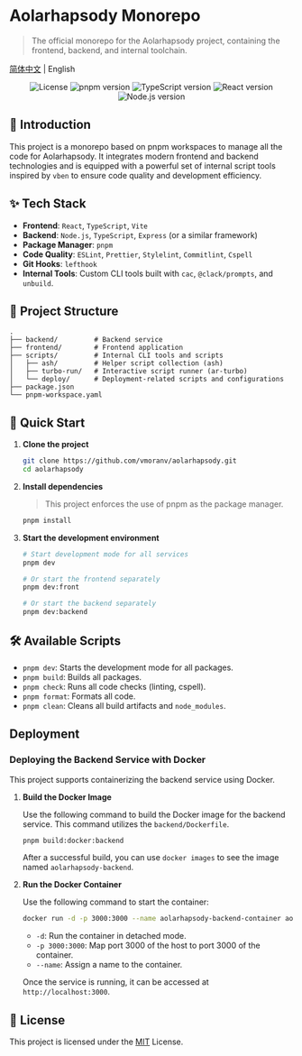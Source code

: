 # Aolarhapsody Monorepo

> The official monorepo for the Aolarhapsody project, containing the frontend, backend, and internal toolchain.

[简体中文](./README.md) | English

<p align="center">
  <img src="https://img.shields.io/badge/license-MIT-blue.svg" alt="License">
  <img src="https://img.shields.io/badge/pnpm-v10.13.1-orange" alt="pnpm version">
  <img src="https://img.shields.io/badge/TypeScript-^5.0.0-blue" alt="TypeScript version">
  <img src="https://img.shields.io/badge/React-^18.0.0-cyan" alt="React version">
  <img src="https://img.shields.io/badge/Node.js-^20.0.0-green" alt="Node.js version">
</p>

## 📖 Introduction

This project is a monorepo based on pnpm workspaces to manage all the code for Aolarhapsody. It integrates modern frontend and backend technologies and is equipped with a powerful set of internal script tools inspired by `vben` to ensure code quality and development efficiency.

## ✨ Tech Stack

- **Frontend**: `React`, `TypeScript`, `Vite`
- **Backend**: `Node.js`, `TypeScript`, `Express` (or a similar framework)
- **Package Manager**: `pnpm`
- **Code Quality**: `ESLint`, `Prettier`, `Stylelint`, `Commitlint`, `Cspell`
- **Git Hooks**: `lefthook`
- **Internal Tools**: Custom CLI tools built with `cac`, `@clack/prompts`, and `unbuild`.

## 📂 Project Structure

```
.
├── backend/         # Backend service
├── frontend/        # Frontend application
├── scripts/         # Internal CLI tools and scripts
│   ├── ash/         # Helper script collection (ash)
│   ├── turbo-run/   # Interactive script runner (ar-turbo)
│   └── deploy/      # Deployment-related scripts and configurations
├── package.json
└── pnpm-workspace.yaml
```

## 🚀 Quick Start

1.  **Clone the project**

    ```bash
    git clone https://github.com/vmoranv/aolarhapsody.git
    cd aolarhapsody
    ```

2.  **Install dependencies**

    > This project enforces the use of pnpm as the package manager.

    ```bash
    pnpm install
    ```

3.  **Start the development environment**

    ```bash
    # Start development mode for all services
    pnpm dev

    # Or start the frontend separately
    pnpm dev:front

    # Or start the backend separately
    pnpm dev:backend
    ```

## 🛠️ Available Scripts

- `pnpm dev`: Starts the development mode for all packages.
- `pnpm build`: Builds all packages.
- `pnpm check`: Runs all code checks (linting, cspell).
- `pnpm format`: Formats all code.
- `pnpm clean`: Cleans all build artifacts and `node_modules`.

## Deployment

### Deploying the Backend Service with Docker

This project supports containerizing the backend service using Docker.

1.  **Build the Docker Image**

    Use the following command to build the Docker image for the backend service. This command utilizes the `backend/Dockerfile`.

    ```bash
    pnpm build:docker:backend
    ```

    After a successful build, you can use `docker images` to see the image named `aolarhapsody-backend`.

2.  **Run the Docker Container**

    Use the following command to start the container:

    ```bash
    docker run -d -p 3000:3000 --name aolarhapsody-backend-container aolarhapsody-backend
    ```

    - `-d`: Run the container in detached mode.
    - `-p 3000:3000`: Map port 3000 of the host to port 3000 of the container.
    - `--name`: Assign a name to the container.

    Once the service is running, it can be accessed at `http://localhost:3000`.

## 📄 License

This project is licensed under the [MIT](./LICENSE) License.
